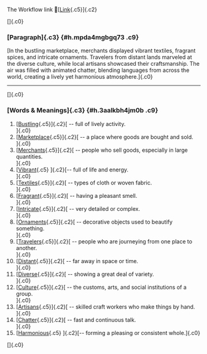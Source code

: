 The Workflow link
👏[[Link](https://www.google.com/url?q=http://www.google.com&sa=D&source=editors&ust=1755749316703740&usg=AOvVaw12K3m5YKmKmZ6L9XhRob-N){.c5}]{.c2}

[]{.c0}

### [Paragraph]{.c3} {#h.mpda4mgbgq73 .c9}

[In the bustling marketplace, merchants displayed vibrant textiles,
fragrant spices, and intricate ornaments. Travelers from distant lands
marveled at the diverse culture, while local artisans showcased their
craftsmanship. The air was filled with animated chatter, blending
languages from across the world, creating a lively yet harmonious
atmosphere.]{.c0}

------------------------------------------------------------------------

[]{.c0}

### [Words & Meanings]{.c3} {#h.3aalkbh4jm0b .c9}

1.  [[Bustling](https://www.google.com/url?q=http://www.google.com&sa=D&source=editors&ust=1755749316705383&usg=AOvVaw1k565-Kw3wOiOJxh5eEoqq){.c5}]{.c2}[ --
    full of lively activity.\
    ]{.c0}
2.  [[Marketplace](https://www.google.com/url?q=http://www.google.com&sa=D&source=editors&ust=1755749316705690&usg=AOvVaw0kLA0-I0TscJUJ5TZ4lWbE){.c5}]{.c2}[ --
    a place where goods are bought and sold.\
    ]{.c0}
3.  [[Merchants](https://www.google.com/url?q=http://www.google.com&sa=D&source=editors&ust=1755749316705994&usg=AOvVaw3RpbSSCPOrvs34aKG--76F){.c5}]{.c2}[ --
    people who sell goods, especially in large quantities.\
    ]{.c0}
4.  [[Vibrant](https://www.google.com/url?q=http://www.google.com&sa=D&source=editors&ust=1755749316706387&usg=AOvVaw13zE7YQu9FSXASR9-q4Rt7){.c5}
    ]{.c2}[-- full of life and energy.\
    ]{.c0}
5.  [[Textiles](https://www.google.com/url?q=http://www.google.com&sa=D&source=editors&ust=1755749316706624&usg=AOvVaw1DmfYo_OUynV89mBz2pJIM){.c5}]{.c2}[ --
    types of cloth or woven fabric.\
    ]{.c0}
6.  [[Fragrant](https://www.google.com/url?q=http://www.google.com&sa=D&source=editors&ust=1755749316706892&usg=AOvVaw3BlP0b7gtW17G0zXdb33IQ){.c5}]{.c2}[ --
    having a pleasant smell.\
    ]{.c0}
7.  [[Intricate](https://www.google.com/url?q=http://www.google.com&sa=D&source=editors&ust=1755749316707149&usg=AOvVaw06rd-Mprzm2szg30doIwSM){.c5}]{.c2}[ --
    very detailed or complex.\
    ]{.c0}
8.  [[Ornaments](https://www.google.com/url?q=http://www.google.com&sa=D&source=editors&ust=1755749316707461&usg=AOvVaw0XZMnBVs8-0x6b76VR_0w9){.c5}]{.c2}[ --
    decorative objects used to beautify something.\
    ]{.c0}
9.  [[Travelers](https://www.google.com/url?q=http://www.google.com&sa=D&source=editors&ust=1755749316707770&usg=AOvVaw0VuJSmFAVApprvqBAyfq5_){.c5}]{.c2}[ --
    people who are journeying from one place to another.\
    ]{.c0}
10. [[Distant](https://www.google.com/url?q=http://www.google.com&sa=D&source=editors&ust=1755749316708095&usg=AOvVaw3bm8J7aKuiM2t4A_gaer2N){.c5}]{.c2}[ --
    far away in space or time.\
    ]{.c0}
11. [[Diverse](https://www.google.com/url?q=http://www.google.com&sa=D&source=editors&ust=1755749316708368&usg=AOvVaw04do10Mlvu0JPm7Vld3eNf){.c5}]{.c2}[ --
    showing a great deal of variety.\
    ]{.c0}
12. [[Culture](https://www.google.com/url?q=http://www.google.com&sa=D&source=editors&ust=1755749316708682&usg=AOvVaw0qRmpNgVtenZrANHIt1cFc){.c5}]{.c2}[ --
    the customs, arts, and social institutions of a group.\
    ]{.c0}
13. [[Artisans](https://www.google.com/url?q=http://www.google.com&sa=D&source=editors&ust=1755749316709011&usg=AOvVaw0pB--bHrotxxzNElkJs1az){.c5}]{.c2}[ --
    skilled craft workers who make things by hand.\
    ]{.c0}
14. [[Chatter](https://www.google.com/url?q=http://www.google.com&sa=D&source=editors&ust=1755749316709328&usg=AOvVaw1MkTxeEySc-DX4Na3g6fNQ){.c5}]{.c2}[ --
    fast and continuous talk.\
    ]{.c0}
15. [[Harmonious](https://www.google.com/url?q=http://www.google.com&sa=D&source=editors&ust=1755749316709581&usg=AOvVaw1LKbMqEDiQy4lYWKqlnYkF){.c5}
    ]{.c2}[-- forming a pleasing or consistent whole.]{.c0}

[]{.c0}
